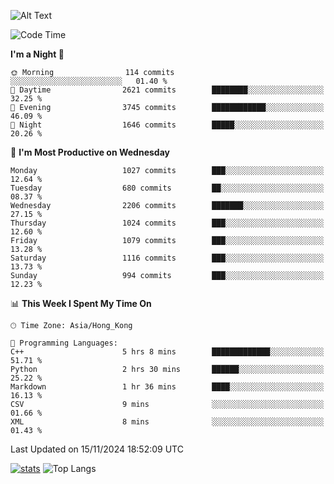 ![Alt Text](https://media.tenor.com/3Gehha8RO-sAAAAC/goose-dance.gif)

<!--START_SECTION:waka-->
![Code Time](http://img.shields.io/badge/Code%20Time-350%20hrs%2045%20mins-blue)

**I'm a Night 🦉** 

```text
🌞 Morning                114 commits         ░░░░░░░░░░░░░░░░░░░░░░░░░   01.40 % 
🌆 Daytime                2621 commits        ████████░░░░░░░░░░░░░░░░░   32.25 % 
🌃 Evening                3745 commits        ████████████░░░░░░░░░░░░░   46.09 % 
🌙 Night                  1646 commits        █████░░░░░░░░░░░░░░░░░░░░   20.26 % 
```
📅 **I'm Most Productive on Wednesday** 

```text
Monday                   1027 commits        ███░░░░░░░░░░░░░░░░░░░░░░   12.64 % 
Tuesday                  680 commits         ██░░░░░░░░░░░░░░░░░░░░░░░   08.37 % 
Wednesday                2206 commits        ███████░░░░░░░░░░░░░░░░░░   27.15 % 
Thursday                 1024 commits        ███░░░░░░░░░░░░░░░░░░░░░░   12.60 % 
Friday                   1079 commits        ███░░░░░░░░░░░░░░░░░░░░░░   13.28 % 
Saturday                 1116 commits        ███░░░░░░░░░░░░░░░░░░░░░░   13.73 % 
Sunday                   994 commits         ███░░░░░░░░░░░░░░░░░░░░░░   12.23 % 
```


📊 **This Week I Spent My Time On** 

```text
🕑︎ Time Zone: Asia/Hong_Kong

💬 Programming Languages: 
C++                      5 hrs 8 mins        █████████████░░░░░░░░░░░░   51.71 % 
Python                   2 hrs 30 mins       ██████░░░░░░░░░░░░░░░░░░░   25.22 % 
Markdown                 1 hr 36 mins        ████░░░░░░░░░░░░░░░░░░░░░   16.13 % 
CSV                      9 mins              ░░░░░░░░░░░░░░░░░░░░░░░░░   01.66 % 
XML                      8 mins              ░░░░░░░░░░░░░░░░░░░░░░░░░   01.43 % 
```


 Last Updated on 15/11/2024 18:52:09 UTC
<!--END_SECTION:waka-->
[![stats](https://github-readme-stats-rose-phi.vercel.app/api?username=jxncted&count_private=true)](https://github.com/jxncted/github-readme-stats)
![Top Langs](https://github-readme-stats-rose-phi.vercel.app/api/top-langs/?username=jxncted\&layout=compact&hide=c,assembly,jupyter%20notebook)
